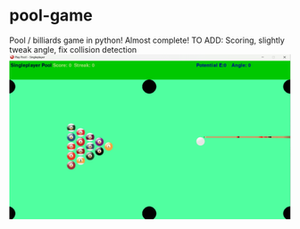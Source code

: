 # pool-game
Pool / billiards game in python!
Almost complete! 
TO ADD: Scoring, slightly tweak angle, fix collision detection
<img src="Images/thumbnail.png"/>

